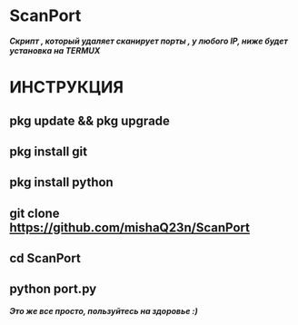 # ScanPort
***Скрипт , который удаляет сканирует порты , у любого IP, ниже будет установка на TERMUX***
# ИНСТРУКЦИЯ
**pkg update && pkg upgrade**
---
**pkg install git**
---
**pkg install python**
---
**git clone https://github.com/mishaQ23n/ScanPort**
---
**cd ScanPort**
---
**python port.py**
---
***Это же все просто, пользуйтесь на здоровье :)***
